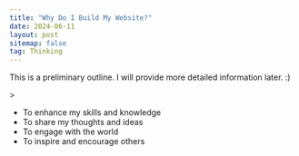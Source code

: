 ```yaml
---
title: "Why Do I Build My Website?"
date: 2024-06-11
layout: post
sitemap: false
tag: Thinking
---
```


<p class="font-weight-bold"> This is a preliminary outline. I will provide more detailed information later. :)</p>>

- To enhance my skills and knowledge
- To share my thoughts and ideas
- To engage with the world
- To inspire and encourage others
